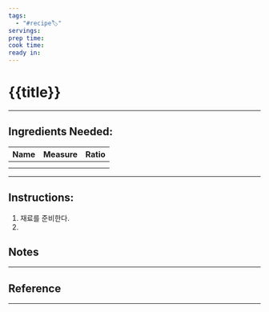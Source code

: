 ```yaml
---
tags:
  - "#recipe🏷️"
servings: 
prep time: 
cook time: 
ready in:
---
```

# {{title}}


---

## Ingredients Needed:

| Name | Measure | Ratio |
| ---- | ------- | ----- |
|      |         |       |
|      |         |       |
 
---

## Instructions:

1. 재료를 준비한다. 
2. 


## Notes


---

## Reference


---
